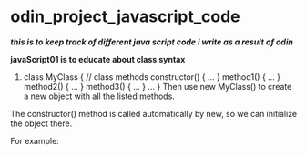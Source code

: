 # odin_project_javascript_code
***this is to keep track of different java script code i write as a result of odin***

**javaScript01 is to educate about class syntax**
1. class MyClass {
  // class methods
  constructor() { ... }
  method1() { ... }
  method2() { ... }
  method3() { ... }
  ...
}
Then use new MyClass() to create a new object with all the listed methods.

The constructor() method is called automatically by new, so we can initialize the object there.

For example:
